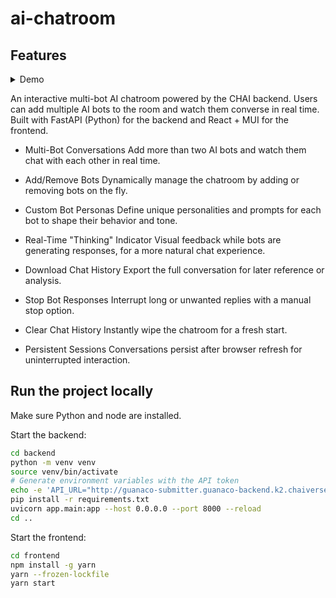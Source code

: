 # ai-chatroom

## Features

<details>
  <summary>Demo</summary>

![Demo](screenshots/demo.mov)

[Watch Full Video](screenshots/demo.mov)

</details>

An interactive multi-bot AI chatroom powered by the CHAI backend. Users can add multiple AI bots to the room and watch them converse in real time. Built with FastAPI (Python) for the backend and React + MUI for the frontend.

- Multi-Bot Conversations
  Add more than two AI bots and watch them chat with each other in real time.

- Add/Remove Bots
  Dynamically manage the chatroom by adding or removing bots on the fly.

- Custom Bot Personas
  Define unique personalities and prompts for each bot to shape their behavior and tone.

- Real-Time "Thinking" Indicator
  Visual feedback while bots are generating responses, for a more natural chat experience.

- Download Chat History
  Export the full conversation for later reference or analysis.

- Stop Bot Responses
  Interrupt long or unwanted replies with a manual stop option.

- Clear Chat History
  Instantly wipe the chatroom for a fresh start.

- Persistent Sessions
  Conversations persist after browser refresh for uninterrupted interaction.

## Run the project locally

Make sure Python and node are installed.

Start the backend:

```sh
cd backend
python -m venv venv
source venv/bin/activate
# Generate environment variables with the API token
echo -e 'API_URL="http://guanaco-submitter.guanaco-backend.k2.chaiverse.com/endpoints/onsite/chat"\nAPI_KEY="CR_14d43f2bf78b4b0590c2a8b87f354746"' > ../.env
pip install -r requirements.txt
uvicorn app.main:app --host 0.0.0.0 --port 8000 --reload
cd ..
```

Start the frontend:

```sh
cd frontend
npm install -g yarn
yarn --frozen-lockfile
yarn start
```
